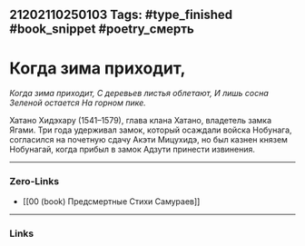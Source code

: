 21202110250103
Tags: #type_finished #book_snippet #poetry_смерть
---
# Когда зима приходит,

*Когда зима приходит,
С деревьев листья облетают,
И лишь сосна
Зеленой остается
На горном пике.*

Хатано Хидэхару (1541–1579), глава клана Хатано, владетель замка Ягами. Три года удерживал замок, который осаждали войска Нобунага, согласился на почетную сдачу Акэти Мицухидэ, но был казнен князем Нобунагай, когда прибыл в замок Адзути принести извинения. 

---
### Zero-Links
- [[00 (book) Предсмертные Стихи Самураев]]
---
### Links
